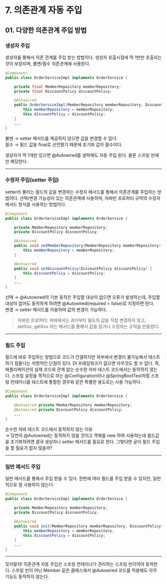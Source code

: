 # 7. 의존관계 자동 주입
## 01. 다양한 의존관계 주입 방법
### 생성자 주입
생성자를 통해서 의존 관계를 주입 받는 방법이다.
생성자 호출시점에 딱 1번만 호출되는 것이 보장되며, 불변/필수 의존관계에 사용된다.
```java
@Component
public class OrderServiceImpl implements OrderService {

    private final MemberRepository memberRepository;
    private final DiscountPolicy discountPolicy;

    @Autowired
    public OrderServiceImpl(MemberRepository memberRepository, DiscountPolicy discountPolicy) {
        this.memberRepository = memberRepository;
        this.discountPolicy = discountPolicy;
    }
    ...
}
```
불변 → setter 메서드를 제공하지 않으면 값을 변경할 수 없다.   
필수 → 필드 값을 final로 선언했기 때문에 초기화 값이 필수이다.

생성자가 딱 1개만 있으면 @Autowired를 생략해도 자동 주입 된다. 물론 스프링 빈에만 해당한다.
***
### 수정자 주입(setter 주입)
setter라 불리는 필드의 값을 변경하는 수정자 메서드를 통해서 의존관계를 주입하는 방법이다.
선택/변경 가능성이 있는 의존관계에 사용하며, 자바빈 프로퍼티 규약의 수정자 메서드 방식을 사용하는 방법이다.
```java
@Component
public class OrderServiceImpl implements OrderService {

    private MemberRepository memberRepository;
    private DiscountPolicy discountPolicy;

    @Autowired
    public void setMemberRepository(MemberRepository memberRepository) {
        this.memberRepository = memberRepository;
    }

    @Autowired
    public void setDiscountPolicy(DiscountPolicy discountPolicy) {
        this.discountPolicy = discountPolicy;
    }
    ...
}
```
선택 → @Autowired의 기본 동작은 주입할 대상이 없으면 오류가 발생하는데, 
주입할 대상이 없어도 동작하게 하려면 @Autowired(required = false)로 지정하면 된다.   
변경 → setter 메서드를 이용하여 값의 변경이 가능하다.

> 자바빈 프로퍼티: 자바에서는 과거부터 필드의 값을 직접 변경하지 않고, setXxx, getXxx 라는 메서드를 통해서
> 값을 읽거나 수정하는 규칙을 만들었다.
***
### 필드 주입
필드에 바로 주입하는 방법으로 코드가 간결하지만 외부에서 변경이 불가능해서 테스트하기 힘들다는 치명적인 단점이 있다.
DI 프레임워크가 없으면 아무것도 할 수 없다. 즉, 애플리케이션의 실제 코드와 관계 없는 순수한 자바 테스트 코드에서는 동작하지 않는다.
스프링 설정을 목적으로 하는 @Configuration이나 @SpringBootTest처럼 스프링 컨테이너를 테스트에 통합한 경우와 같은 특별한 용도로는 사용 가능하다.
```java
@Component
public class OrderServiceImpl implements OrderService {

    @Autowired private MemberRepository memberRepository;
    @Autowired private DiscountPolicy discountPolicy;
    ...
}
```
순수한 자바 테스트 코드에서 동작하지 않는 이유   
→ 당연히 @Autowired는 동작하지 않을 것이고 객체를 new 하여 사용하는데 필드값을 초기화하려면 결국 생성자나 setter 메서드를 필요로 한다.
그렇다면 굳이 필드 주입을 할 필요가 없지 않을까?
***
### 일반 메서드 주입
일반 메서드를 통해서 주입 받을 수 있다. 한번에 여러 필드를 주입 받을 수 있지만, 일반적으로 잘 사용하지 않는다.
```java
@Component
public class OrderServiceImpl implements OrderService {

    private MemberRepository memberRepository;
    private DiscountPolicy discountPolicy;
    
    @Autowired
    public void init(MemberRepository memberRepository, DiscountPolicy discountPolicy) {
        this.memberRepository = memberRepository;
        this.discountPolicy = discountPolicy;
    }
    ...
}
```
***
잊지말자! 의존관계 자동 주입은 스프링 컨테이너가 관리하는 스프링 빈이어야 동작한다.
스프링 빈이 아닌 Member 같은 클래스에서 @Autowired 코드를 적용해도 아무 기능도 동작하지 않는다.

